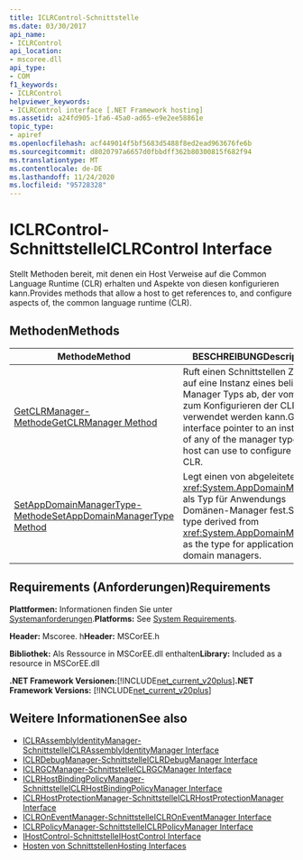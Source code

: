 ```yaml
---
title: ICLRControl-Schnittstelle
ms.date: 03/30/2017
api_name:
- ICLRControl
api_location:
- mscoree.dll
api_type:
- COM
f1_keywords:
- ICLRControl
helpviewer_keywords:
- ICLRControl interface [.NET Framework hosting]
ms.assetid: a24fd905-1fa6-45a0-ad65-e9e2ee58861e
topic_type:
- apiref
ms.openlocfilehash: acf449014f5bf5683d5488f8ed2ead963676fe6b
ms.sourcegitcommit: d8020797a6657d0fbbdff362b80300815f682f94
ms.translationtype: MT
ms.contentlocale: de-DE
ms.lasthandoff: 11/24/2020
ms.locfileid: "95728328"
---
```

# <a name="iclrcontrol-interface"></a><span data-ttu-id="1425d-102">ICLRControl-Schnittstelle</span><span class="sxs-lookup"><span data-stu-id="1425d-102">ICLRControl Interface</span></span>

<span data-ttu-id="1425d-103">Stellt Methoden bereit, mit denen ein Host Verweise auf die Common Language Runtime (CLR) erhalten und Aspekte von diesen konfigurieren kann.</span><span class="sxs-lookup"><span data-stu-id="1425d-103">Provides methods that allow a host to get references to, and configure aspects of, the common language runtime (CLR).</span></span>  
  
## <a name="methods"></a><span data-ttu-id="1425d-104">Methoden</span><span class="sxs-lookup"><span data-stu-id="1425d-104">Methods</span></span>  
  
|<span data-ttu-id="1425d-105">Methode</span><span class="sxs-lookup"><span data-stu-id="1425d-105">Method</span></span>|<span data-ttu-id="1425d-106">BESCHREIBUNG</span><span class="sxs-lookup"><span data-stu-id="1425d-106">Description</span></span>|  
|------------|-----------------|  
|[<span data-ttu-id="1425d-107">GetCLRManager-Methode</span><span class="sxs-lookup"><span data-stu-id="1425d-107">GetCLRManager Method</span></span>](iclrcontrol-getclrmanager-method.md)|<span data-ttu-id="1425d-108">Ruft einen Schnittstellen Zeiger auf eine Instanz eines beliebigen Manager Typs ab, der vom Host zum Konfigurieren der CLR verwendet werden kann.</span><span class="sxs-lookup"><span data-stu-id="1425d-108">Gets an interface pointer to an instance of any of the manager types the host can use to configure the CLR.</span></span>|  
|[<span data-ttu-id="1425d-109">SetAppDomainManagerType-Methode</span><span class="sxs-lookup"><span data-stu-id="1425d-109">SetAppDomainManagerType Method</span></span>](iclrcontrol-setappdomainmanagertype-method.md)|<span data-ttu-id="1425d-110">Legt einen von abgeleiteten Typ <xref:System.AppDomainManager> als Typ für Anwendungs Domänen-Manager fest.</span><span class="sxs-lookup"><span data-stu-id="1425d-110">Sets a type derived from <xref:System.AppDomainManager> as the type for application domain managers.</span></span>|  
  
## <a name="requirements"></a><span data-ttu-id="1425d-111">Requirements (Anforderungen)</span><span class="sxs-lookup"><span data-stu-id="1425d-111">Requirements</span></span>  

 <span data-ttu-id="1425d-112">**Plattformen:** Informationen finden Sie unter [Systemanforderungen](../../get-started/system-requirements.md).</span><span class="sxs-lookup"><span data-stu-id="1425d-112">**Platforms:** See [System Requirements](../../get-started/system-requirements.md).</span></span>  
  
 <span data-ttu-id="1425d-113">**Header:** Mscoree. h</span><span class="sxs-lookup"><span data-stu-id="1425d-113">**Header:** MSCorEE.h</span></span>  
  
 <span data-ttu-id="1425d-114">**Bibliothek:** Als Ressource in MSCorEE.dll enthalten</span><span class="sxs-lookup"><span data-stu-id="1425d-114">**Library:** Included as a resource in MSCorEE.dll</span></span>  
  
 <span data-ttu-id="1425d-115">**.NET Framework Versionen:**[!INCLUDE[net_current_v20plus](../../../../includes/net-current-v20plus-md.md)]</span><span class="sxs-lookup"><span data-stu-id="1425d-115">**.NET Framework Versions:** [!INCLUDE[net_current_v20plus](../../../../includes/net-current-v20plus-md.md)]</span></span>  
  
## <a name="see-also"></a><span data-ttu-id="1425d-116">Weitere Informationen</span><span class="sxs-lookup"><span data-stu-id="1425d-116">See also</span></span>

- [<span data-ttu-id="1425d-117">ICLRAssemblyIdentityManager-Schnittstelle</span><span class="sxs-lookup"><span data-stu-id="1425d-117">ICLRAssemblyIdentityManager Interface</span></span>](iclrassemblyidentitymanager-interface.md)
- [<span data-ttu-id="1425d-118">ICLRDebugManager-Schnittstelle</span><span class="sxs-lookup"><span data-stu-id="1425d-118">ICLRDebugManager Interface</span></span>](iclrdebugmanager-interface.md)
- [<span data-ttu-id="1425d-119">ICLRGCManager-Schnittstelle</span><span class="sxs-lookup"><span data-stu-id="1425d-119">ICLRGCManager Interface</span></span>](iclrgcmanager-interface.md)
- [<span data-ttu-id="1425d-120">ICLRHostBindingPolicyManager-Schnittstelle</span><span class="sxs-lookup"><span data-stu-id="1425d-120">ICLRHostBindingPolicyManager Interface</span></span>](iclrhostbindingpolicymanager-interface.md)
- [<span data-ttu-id="1425d-121">ICLRHostProtectionManager-Schnittstelle</span><span class="sxs-lookup"><span data-stu-id="1425d-121">ICLRHostProtectionManager Interface</span></span>](iclrhostprotectionmanager-interface.md)
- [<span data-ttu-id="1425d-122">ICLROnEventManager-Schnittstelle</span><span class="sxs-lookup"><span data-stu-id="1425d-122">ICLROnEventManager Interface</span></span>](iclroneventmanager-interface.md)
- [<span data-ttu-id="1425d-123">ICLRPolicyManager-Schnittstelle</span><span class="sxs-lookup"><span data-stu-id="1425d-123">ICLRPolicyManager Interface</span></span>](iclrpolicymanager-interface.md)
- [<span data-ttu-id="1425d-124">IHostControl-Schnittstelle</span><span class="sxs-lookup"><span data-stu-id="1425d-124">IHostControl Interface</span></span>](ihostcontrol-interface.md)
- [<span data-ttu-id="1425d-125">Hosten von Schnittstellen</span><span class="sxs-lookup"><span data-stu-id="1425d-125">Hosting Interfaces</span></span>](hosting-interfaces.md)
